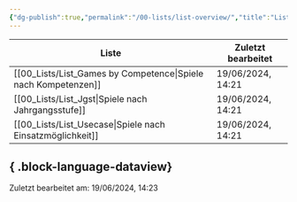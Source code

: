```yaml
---
{"dg-publish":true,"permalink":"/00-lists/list-overview/","title":"Listenübersicht","pinned":true,"noteIcon":""}
---
```


| Liste                                                             | Zuletzt bearbeitet |
| ----------------------------------------------------------------- | ------------------ |
| [[00_Lists/List_Games by Competence\|Spiele nach Kompetenzen]] | 19/06/2024, 14:21  |
| [[00_Lists/List_Jgst\|Spiele nach Jahrgangsstufe]]             | 19/06/2024, 14:21  |
| [[00_Lists/List_Usecase\|Spiele nach Einsatzmöglichkeit]]      | 19/06/2024, 14:21  |

{ .block-language-dataview}
---
Zuletzt bearbeitet am: 19/06/2024, 14:23